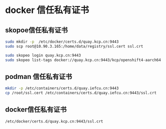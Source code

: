 # docker 信任私有证书

## skopoe信任私有证书

```bash
sudo mkdir -p  /etc/docker/certs.d/quay.kcp.cn:9443
sudo scp root@10.90.3.165:/home/data/registry/ssl.cert ssl.crt

sudo skopeo login quay.kcp.cn:9443
sudo skopeo list-tags docker://quay.kcp.cn:9443/kcp/openshift4-aarch64
```

## podman 信任私有证书

```bash
mkdir -p /etc/containers/certs.d/quay.iefcu.cn:9443
cp /root/ssl.cert /etc/containers/certs.d/quay.iefcu.cn:9443/ssl.crt
```

## docker信任私有证书

```
/etc/docker/certs.d/quay.kcp.cn:9443/ssl.crt
```
